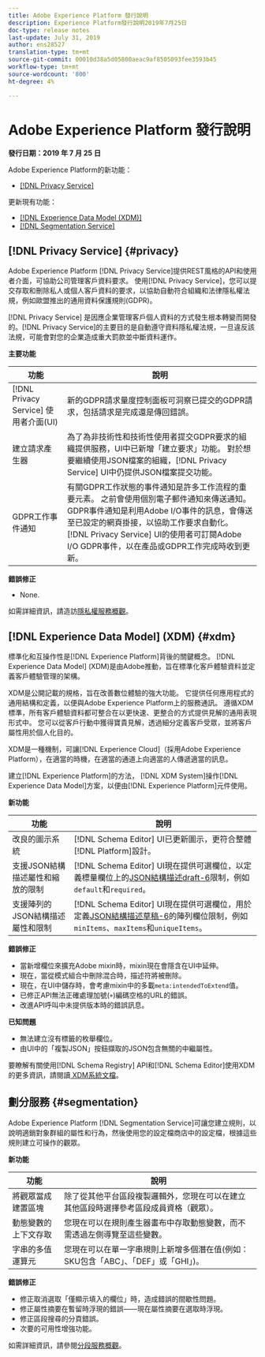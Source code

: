 ```yaml
---
title: Adobe Experience Platform 發行說明
description: Experience Platform發行說明2019年7月25日
doc-type: release notes
last-update: July 31, 2019
author: ens28527
translation-type: tm+mt
source-git-commit: 00010d38a5d05800aeac9af8505093fee3593b45
workflow-type: tm+mt
source-wordcount: '800'
ht-degree: 4%

---
```



# Adobe Experience Platform 發行說明

**發行日期：2019 年 7 月 25 日**

Adobe Experience Platform的新功能：

* [[!DNL Privacy Service]](#privacy)

更新現有功能：

* [[!DNL Experience Data Model (XDM)]](#xdm)
* [[!DNL Segmentation Service]](#segmentation)

## [!DNL Privacy Service] {#privacy}

Adobe Experience Platform [!DNL Privacy Service]提供REST風格的API和使用者介面，可協助公司管理客戶資料要求。 使用[!DNL Privacy Service]，您可以提交存取和刪除私人或個人客戶資料的要求，以協助自動符合組織和法律隱私權法規，例如歐盟推出的通用資料保護規則(GDPR)。

[!DNL Privacy Service] 是因應企業管理客戶個人資料的方式發生根本轉變而開發的。[!DNL Privacy Service]的主要目的是自動遵守資料隱私權法規，一旦違反該法規，可能會對您的企業造成重大罰款並中斷資料運作。

**主要功能**

| 功能 | 說明 |
|---|---|
| [!DNL Privacy Service] 使用者介面(UI) | 新的GDPR請求量度控制面板可洞察已提交的GDPR請求，包括請求是完成還是傳回錯誤。 |
| 建立請求產生器 | 為了為非技術性和技術性使用者提交GDPR要求的組織提供服務，UI中已新增「建立要求」功能。 對於想要繼續使用JSON檔案的組織，[!DNL Privacy Service] UI中仍提供JSON檔案提交功能。 |
| GDPR工作事件通知 | 有關GDPR工作狀態的事件通知是許多工作流程的重要元素。 之前會使用個別電子郵件通知來傳送通知。 GDPR事件通知是利用Adobe I/O事件的訊息，會傳送至已設定的網頁掛接，以協助工作要求自動化。 [!DNL Privacy Service] UI的使用者可訂閱Adobe I/O GDPR事件，以在產品或GDPR工作完成時收到更新。 |

**錯誤修正**

* None.

如需詳細資訊，請造訪[隱私權服務概觀](../../privacy-service/home.md)。

## [!DNL Experience Data Model] (XDM) {#xdm}

標準化和互操作性是[!DNL Experience Platform]背後的關鍵概念。 [!DNL Experience Data Model] (XDM)是由Adobe推動，旨在標準化客戶體驗資料並定義客戶體驗管理的架構。

XDM是公開記載的規格，旨在改善數位體驗的強大功能。 它提供任何應用程式的通用結構和定義，以便與Adobe Experience Platform上的服務通訊。 遵循XDM標準，所有客戶體驗資料都可整合在以更快速、更整合的方式提供見解的通用表現形式中。 您可以從客戶行動中獲得寶貴見解，透過細分定義客戶受眾，並將客戶屬性用於個人化目的。

XDM是一種機制，可讓[!DNL Experience Cloud]（採用Adobe Experience Platform），在適當的時機，在適當的通道上向適當的人傳遞適當的訊息。

建立[!DNL Experience Platform]的方法， [!DNL XDM System]操作[!DNL Experience Data Model]方案，以便由[!DNL Experience Platform]元件使用。

**新功能**

| 功能 | 說明 |
|---|---|
| 改良的圖示系統 | [!DNL Schema Editor] UI已更新圖示，更符合整體[!DNL Platform]設計。 |
| 支援JSON結構描述屬性和縮放的限制 | [!DNL Schema Editor] UI現在提供可選欄位，以定義標量欄位上的[JSON結構描述draft-6](https://tools.ietf.org/html/draft-wright-json-schema-01)限制，例如`default`和`required`。 |
| 支援陣列的JSON結構描述屬性和限制 | [!DNL Schema Editor] UI現在提供可選欄位，用於定義[JSON結構描述草稿-6](https://tools.ietf.org/html/draft-wright-json-schema-01)的陣列欄位限制，例如`minItems`、`maxItems`和`uniqueItems`。 |

**錯誤修正**

* 當新增欄位來擴充Adobe mixin時，mixin現在會隱含在UI中延伸。
* 現在，當從模式組合中刪除混合時，描述符將被刪除。
* 現在，在UI中儲存時，會考慮mixin中的多載`meta:intendedToExtend`值。
* 已修正API無法正確處理加號(`+`)編碼空格的URL的錯誤。
* 改進API呼叫中未提供版本時的錯誤訊息。

**已知問題**

* 無法建立沒有標籤的枚舉欄位。
* 由UI中的「複製JSON」按鈕擷取的JSON包含無關的中繼屬性。

要瞭解有關使用[!DNL Schema Registry] API和[!DNL Schema Editor]使用XDM的更多資訊，請閱讀[ XDM系統文檔](../../xdm/home.md)。

## 劃分服務 {#segmentation}

Adobe Experience Platform [!DNL Segmentation Service]可讓您建立規則，以說明適銷對象群組的屬性和行為，然後使用您的設定檔商店中的設定檔，根據這些規則建立可操作的觀眾。

**新功能**

| 功能 | 說明 |
| -----------| ---------- |
| 將觀眾當成建置區塊 | 除了從其他平台區段複製邏輯外，您現在可以在建立其他區段時選擇參考區段成員資格（觀眾）。 |
| 動態變數的上下文存取 | 您現在可以在規則產生器畫布中存取動態變數，而不需透過左側導覽至這些變數。 |
| 字串的多值運算元 | 您現在可以在單一字串規則上新增多個潛在值(例如：SKU包含「ABC」、「DEF」或「GHI」)。 |

**錯誤修正**

* 修正取消選取「僅顯示填入的欄位」時，造成錯誤的間歇性問題。
* 修正屬性摘要在暫留時浮現的錯誤——現在屬性摘要在選取時浮現。
* 修正區段搜尋的分頁錯誤。
* 次要的可用性增強功能。

如需詳細資訊，請參閱[分段服務概觀](../../segmentation/home.md)。